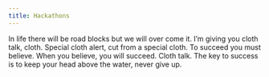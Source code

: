 ```yaml
---
title: Hackathons
---
```


In life there will be road blocks but we will over come it. I’m giving you cloth talk, cloth. Special cloth alert, cut from a special cloth. To succeed you must believe. When you believe, you will succeed. Cloth talk. The key to success is to keep your head above the water, never give up.
